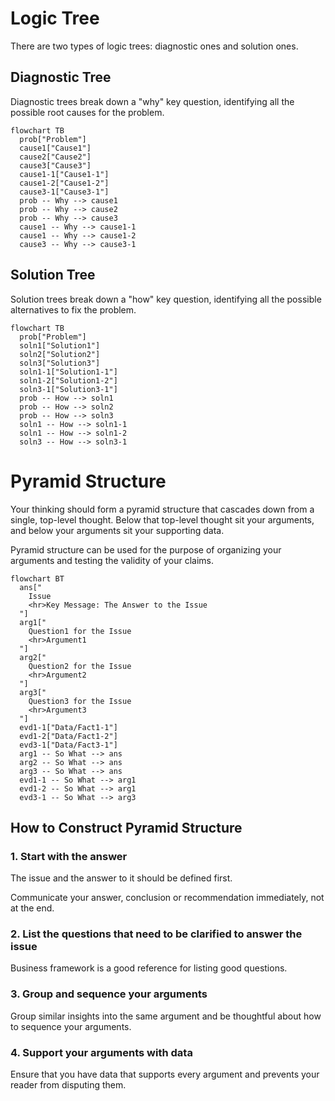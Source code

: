 # Logic Tree

There are two types of logic trees: diagnostic ones and solution ones.

## Diagnostic Tree

Diagnostic trees break down a "why" key question, identifying all the
possible root causes for the problem.

```mermaid
flowchart TB
  prob["Problem"]
  cause1["Cause1"]
  cause2["Cause2"]
  cause3["Cause3"]
  cause1-1["Cause1-1"]
  cause1-2["Cause1-2"]
  cause3-1["Cause3-1"]
  prob -- Why --> cause1
  prob -- Why --> cause2
  prob -- Why --> cause3
  cause1 -- Why --> cause1-1
  cause1 -- Why --> cause1-2
  cause3 -- Why --> cause3-1
```

## Solution Tree

Solution trees break down a "how" key question, identifying all the
possible alternatives to fix the problem.

```mermaid
flowchart TB
  prob["Problem"]
  soln1["Solution1"]
  soln2["Solution2"]
  soln3["Solution3"]
  soln1-1["Solution1-1"]
  soln1-2["Solution1-2"]
  soln3-1["Solution3-1"]
  prob -- How --> soln1
  prob -- How --> soln2
  prob -- How --> soln3
  soln1 -- How --> soln1-1
  soln1 -- How --> soln1-2
  soln3 -- How --> soln3-1
```

# Pyramid Structure

Your thinking should form a pyramid structure that cascades down from a
single, top-level thought. Below that top-level thought sit your
arguments, and below your arguments sit your supporting data.

Pyramid structure can be used for the purpose of organizing your
arguments and testing the validity of your claims.

```mermaid
flowchart BT
  ans["
    Issue
    <hr>Key Message: The Answer to the Issue
  "]
  arg1["
    Question1 for the Issue
    <hr>Argument1
  "]
  arg2["
    Question2 for the Issue
    <hr>Argument2
  "]
  arg3["
    Question3 for the Issue
    <hr>Argument3
  "]
  evd1-1["Data/Fact1-1"]
  evd1-2["Data/Fact1-2"]
  evd3-1["Data/Fact3-1"]
  arg1 -- So What --> ans
  arg2 -- So What --> ans
  arg3 -- So What --> ans
  evd1-1 -- So What --> arg1
  evd1-2 -- So What --> arg1
  evd3-1 -- So What --> arg3
```

## How to Construct Pyramid Structure

### 1. Start with the answer

The issue and the answer to it should be defined first.

Communicate your answer, conclusion or recommendation immediately, not
at the end.

### 2. List the questions that need to be clarified to answer the issue

Business framework is a good reference for listing good questions.

### 3. Group and sequence your arguments

Group similar insights into the same argument and be thoughtful about
how to sequence your arguments.

### 4. Support your arguments with data

Ensure that you have data that supports every argument and prevents your
reader from disputing them.
